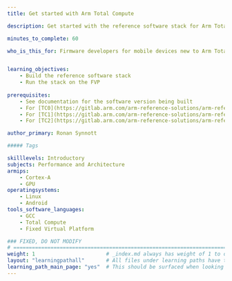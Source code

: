 ```yaml
---
title: Get started with Arm Total Compute

description: Get started with the reference software stack for Arm Total Compute

minutes_to_complete: 60  

who_is_this_for: Firmware developers for mobile devices new to Arm Total Compute.


learning_objectives: 
    - Build the reference software stack
    - Run the stack on the FVP
    
prerequisites:
    - See documentation for the software version being built
    - For [TC0](https://gitlab.arm.com/arm-reference-solutions/arm-reference-solutions-docs/-/blob/master/docs/totalcompute/tc0/user-guide.rst)
    - For [TC1](https://gitlab.arm.com/arm-reference-solutions/arm-reference-solutions-docs/-/blob/master/docs/totalcompute/tc1/user-guide.rst)
    - For [TC2](https://gitlab.arm.com/arm-reference-solutions/arm-reference-solutions-docs/-/blob/master/docs/totalcompute/tc2/user-guide.rst)

author_primary: Ronan Synnott

##### Tags

skilllevels: Introductory
subjects: Performance and Architecture
armips:
    - Cortex-A
    - GPU
operatingsystems:
    - Linux
    - Android
tools_software_languages:
    - GCC
    - Total Compute
    - Fixed Virtual Platform

### FIXED, DO NOT MODIFY
# ================================================================================
weight: 1                       # _index.md always has weight of 1 to order correctly
layout: "learningpathall"       # All files under learning paths have this same wrapper
learning_path_main_page: "yes"  # This should be surfaced when looking for related content. Only set for _index.md of learning path content.
---
```


